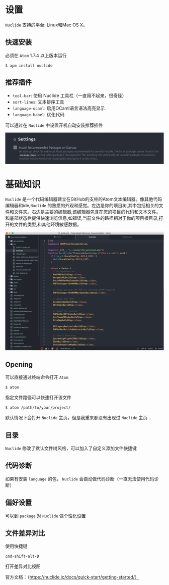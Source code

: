 # 设置

`Nuclide` 支持的平台: Linux和Mac OS X。

## 快速安装

必须在 `Atom` 1.7.4 以上版本运行

```
$ apm install nuclide
```

## 推荐插件

- `tool-bar`: 使用 Nuclide 工具栏（一直用不起来，很奇怪）
- `sort-lines`: 文本排序工具
- `language-ocaml`: 启用OCaml语言语法高亮显示
- `language-babel`: 优化代码

可以通过在 `Nuclide` 中设置开机自动安装推荐插件

![markdowm-preview](../images/editor-setup-recommended-packages.png)

# 基础知识

`Nuclide` 是一个代码编辑器建立在GitHub的支柱的Atom文本编辑器。像其他代码编辑器和ide,`Nuclide` 的熟悉的外观和感觉。左边是你的项目树,其中包括相关的文件和文件夹。右边是主要的编辑器,该编辑器包含在您的项目的代码和文本文件。和底部状态栏提供快速浏览信息,如错误,当前文件的路径相对于你的项目根目录,打开的文件的类型,和其他环境敏感数据。

![markdowm-preview](../images/editor-basics-intro.png)

## Opening

可以直接通过终端命令打开 `Atom`

```
$ atom
```

指定文件路径可以快速打开该文件

```
$ atom /path/to/your/project/
```

默认情况下会打开 `Nuclide` 主页，但是我重来都没有出现过 `Nuclide` 主页...

## 目录

`Nuclide` 修改了默认文件树风格，可以加入了自定义添加文件快捷键

## 代码诊断

如果有安装 `language` 的包， `Nuclide` 会自动做代码诊断（一直无法使用代码诊断）

## 偏好设置

可以到 `package` 对 `Nuclide` 做个性化设置

## 文件差异对比

使用快捷键

```
cmd-shift-alt-D
```

打开差异对比视图

官方文档：（<https://nuclide.io/docs/quick-start/getting-started/）>
